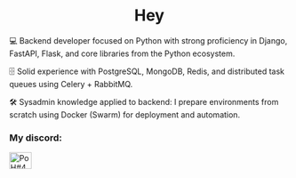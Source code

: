 <h1 align="center">Hey</h1>

<p>
  💻 Backend developer focused on Python with strong proficiency in Django, FastAPI, Flask, and core libraries from the Python ecosystem.
</p>

<p>
  🗄️ Solid experience with PostgreSQL, MongoDB, Redis, and distributed task queues using Celery + RabbitMQ.
</p>

<p>
  🛠️ Sysadmin knowledge applied to backend: I prepare environments from scratch using Docker (Swarm) for deployment and automation.
</p>

<h3 align="left">My discord:</h3>
<p align="left">
<a href="https://discord.gg/PoH#4968" target="blank"><img align="center" src="https://raw.githubusercontent.com/rahuldkjain/github-profile-readme-generator/master/src/images/icons/Social/discord.svg" alt="PoH#4968" height="30" width="40" /></a>
</p>
